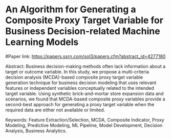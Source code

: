 # An Algorithm for Generating a Composite Proxy Target Variable for Business Decision-related Machine Learning Models

#Paper link: https://papers.ssrn.com/sol3/papers.cfm?abstract_id=4277180

Abstract: Business decision-making methods often lack information about a target or outcome variable. In this study, we propose a multi-criteria decision analysis (MCDA)-based composite proxy target variable generation technique for business decision modeling that uses relevant features or independent variables conceptually related to the intended target variable. Using synthetic brick-and-mortar store expansion data and scenarios, we found that MCDA-based composite proxy variables provide a second-best approach for generating a proxy target variable when the required data are either not available or limited.

Keywords: Feature Extraction/Selection, MCDA, Composite Indicator, Proxy Modeling, Predictive Modeling, ML Pipeline, Model Development, Decision Analysis, Business Analytics.
